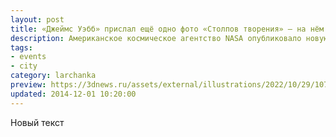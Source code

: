```yaml
---
layout: post
title: «Джеймс Уэбб» прислал ещё одно фото «Столпов творения» — на нём лучше видны облака пыли и газа
description: Американское космическое агентство NASA опубликовало новую фотографию «Столпов творения», расположенного в туманности Орла.
tags:
- events
- city
category: larchanka
preview: https://3dnews.ru/assets/external/illustrations/2022/10/29/1076546/sm.webb1.800.png
updated: 2014-12-01 10:20:00
---
```


Новый текст
